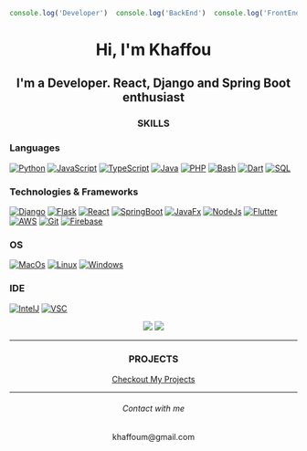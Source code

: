 
```js
console.log('Developer')  console.log('BackEnd')  console.log('FrontEnd')  console.log('Software')  console.log('Web') console.log('Mobile')
```

<h1 align="center">Hi, I'm Khaffou</h1>

<h2 align="center">I'm a Developer. React, Django and Spring Boot enthusiast</h2>
  <h3 align="center">SKILLS</h3>
  
### Languages
[![Python](https://img.shields.io/badge/python-black?style=for-the-badge&logo=python)](https://github.com/MkkCreations)
[![JavaScript](https://img.shields.io/badge/javascript-black?style=for-the-badge&logo=javascript)](https://github.com/MkkCreations)
[![TypeScript](https://img.shields.io/badge/typescript-black?style=for-the-badge&logo=typescript)](https://github.com/MkkCreations)
[![Java](https://img.shields.io/badge/java-black?style=for-the-badge&logo=openjdk)](https://github.com/MkkCreations)
[![PHP](https://img.shields.io/badge/php-black?style=for-the-badge&logo=php)](https://github.com/MkkCreations)
[![Bash](https://img.shields.io/badge/bash-black?style=for-the-badge&logo=gnu-bash&logoColor=white)](https://github.com/MkkCreations)
[![Dart](https://img.shields.io/badge/dart-black?style=for-the-badge&logo=dart)](https://github.com/MkkCreations)
[![SQL](https://img.shields.io/badge/sql-black?style=for-the-badge&logo=mysql)](https://github.com/MkkCreations)

### Technologies & Frameworks
[![Django](https://img.shields.io/badge/django-black?style=for-the-badge&logo=django)](https://github.com/MkkCreations)
[![Flask](https://img.shields.io/badge/flask-black?style=for-the-badge&logo=flask)](https://github.com/MkkCreations)
[![React](https://img.shields.io/badge/react-black?style=for-the-badge&logo=react)](https://github.com/MkkCreations)
[![SpringBoot](https://img.shields.io/badge/SpringBoot-black?style=for-the-badge&logo=springboot)](https://github.com/MkkCreations)
[![JavaFx](https://img.shields.io/badge/javafx-black?style=for-the-badge&logo=javafx)](https://github.com/MkkCreations)
[![NodeJs](https://img.shields.io/badge/Node.js-black?style=for-the-badge&logo=node.js)](https://github.com/MkkCreations)
[![Flutter](https://img.shields.io/badge/flutter-black?style=for-the-badge&logo=flutter)](https://github.com/MkkCreations)
[![AWS](https://img.shields.io/badge/aws-black?style=for-the-badge&logo=amazon-aws)](https://github.com/MkkCreations)
[![Git](https://img.shields.io/badge/git-black?style=for-the-badge&logo=git)](https://github.com/MkkCreations)
[![Firebase](https://img.shields.io/badge/firebase-black?style=for-the-badge&logo=firebase)](https://github.com/MkkCreations)

### OS
[![MacOs](https://img.shields.io/badge/mac%20os-000000?style=for-the-badge&logo=apple&logoColor=white)](https://github.com/MkkCreations)
[![Linux](https://img.shields.io/badge/linux-black?style=for-the-badge&logo=Linux)](https://github.com/MkkCreations)
[![Windows](https://img.shields.io/badge/Windows-black?style=for-the-badge&logo=Windows)](https://github.com/MkkCreations)

### IDE
[![IntelJ](https://img.shields.io/badge/IntelliJ_IDEA-black.svg?style=for-the-badge&logo=intellij-idea&logoColor=white)](https://github.com/MkkCreations)
[![VSC](https://img.shields.io/badge/Visual_Studio_Code-black?style=for-the-badge&logo=visual%20studio%20code&logoColor=blue)](https://github.com/MkkCreations)

<div align="center">
  <img src="http://github-profile-summary-cards.vercel.app/api/cards/profile-details?username=MkkCreations&theme=github_dark" />
  <img src="http://github-profile-summary-cards.vercel.app/api/cards/most-commit-language?username=MkkCreations&theme=github_dark" />
</div>

<hr>
<h3 align="center" >PROJECTS</h3>
<p align="center"><a href="https://portfolio-v2-production-b10f.up.railway.app/">Checkout My Projects</a></p>
<hr>
<h6 align="center" >Contact with me</h6>
<p align="center" >khaffoum@gmail.com</p>

